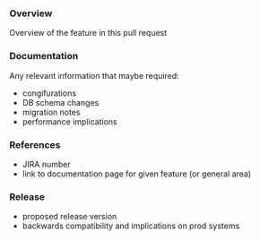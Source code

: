 ### Overview

Overview of the feature in this pull request

### Documentation

Any relevant information that maybe required:

- congifurations
- DB schema changes
- migration notes
- performance implications

### References

- JIRA number
- link to documentation page for given feature (or general area)

### Release

- proposed release version
- backwards compatibility and implications on prod systems
